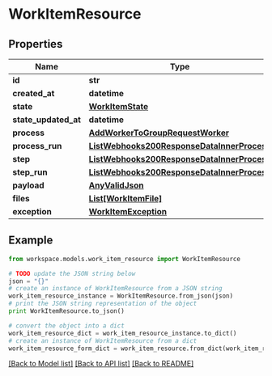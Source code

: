 # WorkItemResource


## Properties
Name | Type | Description | Notes
------------ | ------------- | ------------- | -------------
**id** | **str** |  | 
**created_at** | **datetime** |  | 
**state** | [**WorkItemState**](WorkItemState.md) |  | 
**state_updated_at** | **datetime** |  | 
**process** | [**AddWorkerToGroupRequestWorker**](AddWorkerToGroupRequestWorker.md) |  | 
**process_run** | [**ListWebhooks200ResponseDataInnerProcess**](ListWebhooks200ResponseDataInnerProcess.md) |  | 
**step** | [**ListWebhooks200ResponseDataInnerProcess**](ListWebhooks200ResponseDataInnerProcess.md) |  | 
**step_run** | [**ListWebhooks200ResponseDataInnerProcess**](ListWebhooks200ResponseDataInnerProcess.md) |  | 
**payload** | [**AnyValidJson**](AnyValidJson.md) |  | 
**files** | [**List[WorkItemFile]**](WorkItemFile.md) |  | 
**exception** | [**WorkItemException**](WorkItemException.md) |  | 

## Example

```python
from workspace.models.work_item_resource import WorkItemResource

# TODO update the JSON string below
json = "{}"
# create an instance of WorkItemResource from a JSON string
work_item_resource_instance = WorkItemResource.from_json(json)
# print the JSON string representation of the object
print WorkItemResource.to_json()

# convert the object into a dict
work_item_resource_dict = work_item_resource_instance.to_dict()
# create an instance of WorkItemResource from a dict
work_item_resource_form_dict = work_item_resource.from_dict(work_item_resource_dict)
```
[[Back to Model list]](../README.md#documentation-for-models) [[Back to API list]](../README.md#documentation-for-api-endpoints) [[Back to README]](../README.md)


